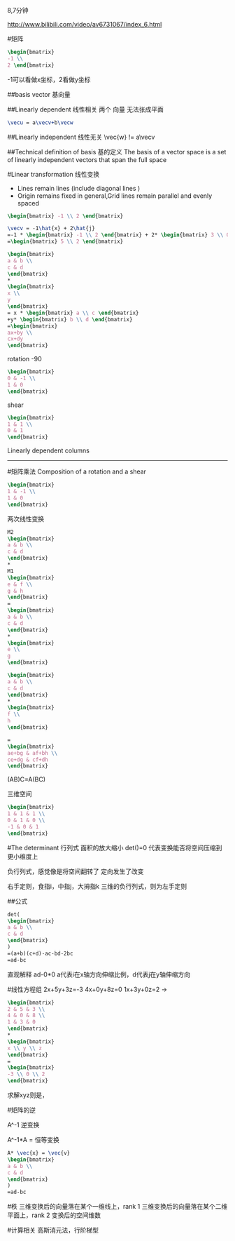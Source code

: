 
8,7分钟

http://www.bilibili.com/video/av6731067/index_6.html

#矩阵
```latex
\begin{bmatrix} 
-1 \\
2 \end{bmatrix}
```
-1可以看做x坐标，2看做y坐标

##basis vector 基向量

##Linearly dependent 线性相关
两个 向量 无法张成平面
```latex
\vecu = a\vecv+b\vecw
```

##Linearly independent 线性无关
\vec{w} != a\vecv


##Technical definition of basis 基的定义
The basis of a vector space is a set of linearly independent vectors that span the full space


#Linear transformation 线性变换
* Lines remain lines (include diagonal lines )
* Origin remains fixed
in general,Grid lines remain parallel and evenly spaced

```latex
\begin{bmatrix} -1 \\ 2 \end{bmatrix}

\vecv = -1\hat{x} + 2\hat{j}
=-1 * \begin{bmatrix} -1 \\ 2 \end{bmatrix} + 2* \begin{bmatrix} 3 \\ 0 \end{bmatrix}
=\begin{bmatrix} 5 \\ 2 \end{bmatrix}

```

```latex
\begin{bmatrix}
a & b \\
c & d
\end{bmatrix}
*
\begin{bmatrix}
x \\
y
\end{bmatrix}
= x * \begin{bmatrix} a \\ c \end{bmatrix}
+y* \begin{bmatrix} b \\ d \end{bmatrix}
=\begin{bmatrix}
ax+by \\
cx+dy
\end{bmatrix}
```

rotation -90
```latex
\begin{bmatrix}
0 & -1 \\
1 & 0
\end{bmatrix}
```

shear
```latex
\begin{bmatrix}
1 & 1 \\
0 & 1
\end{bmatrix}
```
Linearly dependent columns

----
#矩阵乘法
Composition of a rotation and a shear
```latex
\begin{bmatrix}
1 & -1 \\
1 & 0
\end{bmatrix}


```

两次线性变换 
```latex
M2
\begin{bmatrix}
a & b \\
c & d
\end{bmatrix}
*
M1
\begin{bmatrix}
e & f \\
g & h
\end{bmatrix}
=
\begin{bmatrix}
a & b \\
c & d
\end{bmatrix}
*
\begin{bmatrix}
e \\
g
\end{bmatrix}

\begin{bmatrix}
a & b \\
c & d
\end{bmatrix}
*
\begin{bmatrix}
f \\
h
\end{bmatrix}

=
\begin{bmatrix}
ae+bg & af+bh \\
ce+dg & cf+dh
\end{bmatrix}

```

(AB)C=A(BC)


三维空间
```latex
\begin{bmatrix}
1 & 1 & 1 \\
0 & 1 & 0 \\
-1 & 0 & 1
\end{bmatrix}

```

#The determinant 行列式
面积的放大缩小
det()=0 代表变换能否将空间压缩到更小维度上

负行列式，感觉像是将空间翻转了
定向发生了改变

右手定则，食指i，中指j，大拇指k
三维的负行列式，则为左手定则

##公式
```latex
det(
\begin{bmatrix}
a & b \\
c & d 
\end{bmatrix}
)
=(a+b)(c+d)-ac-bd-2bc
=ad-bc

```
直观解释
ad-0*0
a代表i在x轴方向伸缩比例，d代表j在y轴伸缩方向


#线性方程组
2x+5y+3z=-3
4x+0y+8z=0
1x+3y+0z=2
->
```latex
\begin{bmatrix}
2 & 5 & 3 \\
4 & 0 & 8 \\
1 & 3 & 0 
\end{bmatrix}
*
\begin{bmatrix}
x \\ y \\ z
\end{bmatrix}
=
\begin{bmatrix}
-3 \\ 0 \\ 2
\end{bmatrix}
```
求解xyz则是，


#矩阵的逆

A^-1
逆变换

A^-1*A = 恒等变换

```laTex
A* \vec{x} = \vec{v}
\begin{bmatrix}
a & b \\
c & d 
\end{bmatrix}
)
=ad-bc
```


#秩
三维变换后的向量落在某个一维线上，rank 1
三维变换后的向量落在某个二维平面上，rank 2
变换后的空间维数


#计算相关
高斯消元法，行阶梯型
























